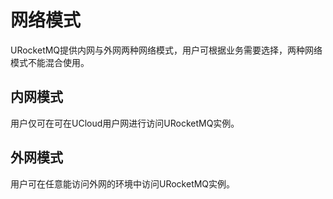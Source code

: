 # 网络模式

URocketMQ提供内网与外网两种网络模式，用户可根据业务需要选择，两种网络模式不能混合使用。

## 内网模式

用户仅可在可在UCloud用户网进行访问URocketMQ实例。

## 外网模式

用户可在任意能访问外网的环境中访问URocketMQ实例。